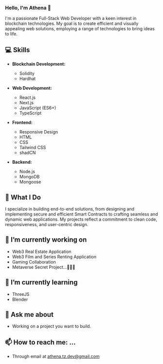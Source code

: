 ### Hello, I'm Athena 👋

I'm a passionate Full-Stack Web Developer with a keen interest in blockchain technologies. 
My goal is to create efficient and visually appealing web solutions, employing a range of technologies to bring ideas to life.

## 💻 Skills

- **Blockchain Development:**
  - Solidity
  - Hardhat
  
- **Web Development:**
  - React.js
  - Next.js
  - JavaScript (ES6+)
  - TypeScript
  
- **Frontend:**
  - Responsive Design
  - HTML
  - CSS
  - Tailwind CSS
  - shadCN
  
- **Backend:**
  - Node.js
  - MongoDB
  - Mongoose
  
## 🚀 What I Do

I specialize in building end-to-end solutions, from designing and implementing secure and efficient Smart Contracts to crafting seamless and dynamic web applications. 
My projects reflect a commitment to clean code, responsiveness, and user-centric design.

## 🔭 I’m currently working on 
  - Web3 Real Estate Application
  - Web3 Film and Series Renting Application
  - Gaming Collaboration
  - Metaverse Secret Project...🤫🤫🤫

## 🌱 I’m currently learning 
  - ThreeJS
  - Blender
    
## 💬 Ask me about 
  - Working on a project you want to build.

## 📫 How to reach me: ...
  - Through email at athena.tz.dev@gmail.com

